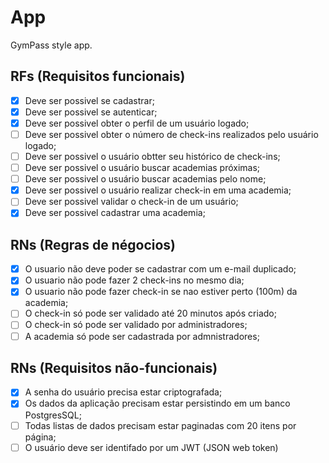 # App

GymPass style app.

## RFs (Requisitos funcionais)

- [x] Deve ser possivel se cadastrar;
- [x] Deve ser possivel se autenticar;
- [x] Deve ser possivel obter o perfil de um usuário logado;
- [ ] Deve ser possivel obter o número de check-ins realizados pelo usuário logado;
- [ ] Deve ser possivel o usuário obtter seu histórico de check-ins;
- [ ] Deve ser possivel o usuário buscar academias próximas;
- [ ] Deve ser possivel o usuário buscar academias pelo nome;
- [x] Deve ser possivel o usuário realizar check-in em uma academia;
- [ ] Deve ser possivel validar o check-in de um usuário;
- [x] Deve ser possivel cadastrar uma academia;

## RNs (Regras de négocios)

- [x] O usuario não deve poder se cadastrar com um e-mail duplicado;
- [x] O usuario não pode fazer 2 check-ins no mesmo dia;
- [x] O usuario não pode fazer check-in se nao estiver perto (100m) da academia;
- [ ] O check-in só pode ser validado até 20 minutos após criado;
- [ ] O check-in só pode ser validado por administradores;
- [ ] A academia só pode ser cadastrada por admnistradores;

## RNs (Requisitos não-funcionais)

- [x] A senha do usuário precisa estar criptografada;
- [x] Os dados da aplicação precisam estar persistindo em um banco PostgresSQL;
- [ ] Todas listas de dados precisam estar paginadas com 20 itens por página;
- [ ] O usuário deve ser identifado por um JWT (JSON web token)